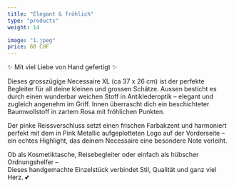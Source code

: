 ```yaml
---
title: "Elegant & fröhlich"
type: "products"
weight: 14

image: "1.jpeg"
price: 60 CHF
---
```


✨ Mit viel Liebe von Hand gefertigt ✨

Dieses grosszügige Necessaire XL (ca 37 x 26 cm) ist der perfekte Begleiter für all deine kleinen und grossen Schätze. Aussen besticht es durch einen wunderbar weichen Stoff in Antiklederoptik – elegant und zugleich angenehm im Griff. Innen überrascht dich ein beschichteter Baumwollstoff in zartem Rosa mit fröhlichen Punkten.

Der pinke Reissverschluss setzt einen frischen Farbakzent und harmoniert perfekt mit dem in Pink Metallic aufgeplotteten Logo auf der Vorderseite – ein echtes Highlight, das deinem Necessaire eine besondere Note verleiht.

Ob als Kosmetiktasche, Reisebegleiter oder einfach als hübscher Ordnungshelfer –  
Dieses handgemachte Einzelstück verbindet Stil, Qualität und ganz viel Herz. 💕
